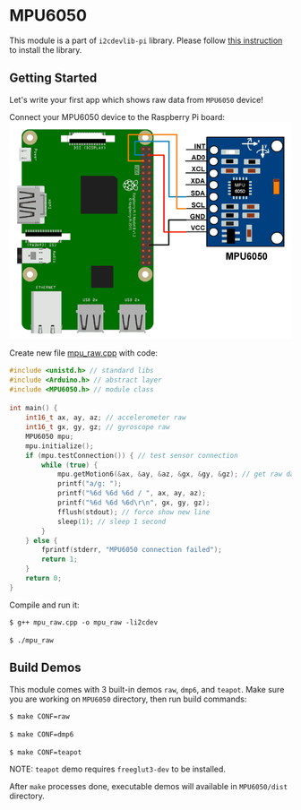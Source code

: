 # MPU6050

This module is a part of `i2cdevlib-pi` library. Please follow [this instruction](https://github.com/mrlordkaj/i2cdevlib-pi#installation) to install the library.

## Getting Started

Let's write your first app which shows raw data from `MPU6050` device!

Connect your MPU6050 device to the Raspberry Pi board:
![MPU6050 connected to Raspberry Pi](docs/MPU6050_interface_with_Pi.png)

Create new file [mpu_raw.cpp](docs/mpu_raw.cpp) with code:
```c++
#include <unistd.h> // standard libs
#include <Arduino.h> // abstract layer
#include <MPU6050.h> // module class

int main() {
    int16_t ax, ay, az; // accelerometer raw
    int16_t gx, gy, gz; // gyroscope raw
    MPU6050 mpu;
    mpu.initialize();
    if (mpu.testConnection()) { // test sensor connection
        while (true) {
            mpu.getMotion6(&ax, &ay, &az, &gx, &gy, &gz); // get raw data
            printf("a/g: ");
            printf("%6d %6d %6d / ", ax, ay, az);
            printf("%6d %6d %6d\r\n", gx, gy, gz);
            fflush(stdout); // force show new line
            sleep(1); // sleep 1 second
        }
    } else {
        fprintf(stderr, "MPU6050 connection failed");
        return 1;
    }
    return 0;
}
```

Compile and run it:
```
$ g++ mpu_raw.cpp -o mpu_raw -li2cdev

$ ./mpu_raw
```

## Build Demos

This module comes with 3 built-in demos `raw`, `dmp6`, and `teapot`. Make sure you are working on `MPU6050` directory, then run build commands:
```
$ make CONF=raw

$ make CONF=dmp6

$ make CONF=teapot
```
NOTE: `teapot` demo requires `freeglut3-dev` to be installed.

After `make` processes done, executable demos will available in `MPU6050/dist` directory.